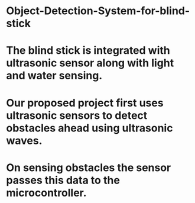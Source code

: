 # Object-Detection-System-for-blind-stick
# The blind stick is integrated with ultrasonic sensor along with light and water sensing. 
# Our proposed project first uses ultrasonic sensors to detect obstacles ahead using ultrasonic waves.
# On sensing obstacles the sensor passes this data to the microcontroller.
